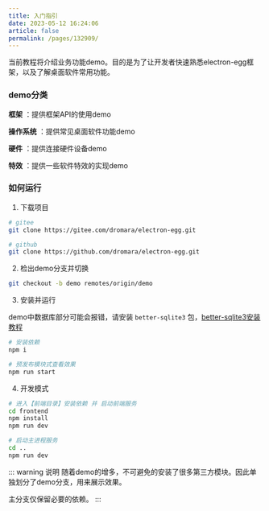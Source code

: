 ```yaml
---
title: 入门指引
date: 2023-05-12 16:24:06
article: false
permalink: /pages/132909/
---
```


当前教程将介绍业务功能demo。目的是为了让开发者快速熟悉electron-egg框架，以及了解桌面软件常用功能。

### demo分类
**框架** ：提供框架API的使用demo

**操作系统** ：提供常见桌面软件功能demo

**硬件** ：提供连接硬件设备demo

**特效** ：提供一些软件特效的实现demo

### 如何运行

1. 下载项目
```bash
# gitee
git clone https://gitee.com/dromara/electron-egg.git

# github
git clone https://github.com/dromara/electron-egg.git
```

2. 检出demo分支并切换
```bash
git checkout -b demo remotes/origin/demo
```

3. 安装并运行

demo中数据库部分可能会报错，请安装 `better-sqlite3` 包，[better-sqlite3安装教程](/pages/c547b1/)

```bash
# 安装依赖
npm i

# 预发布模块式查看效果
npm run start
```

4. 开发模式
```bash
# 进入【前端目录】安装依赖 并 启动前端服务
cd frontend 
npm install
npm run dev

# 启动主进程服务
cd ..
npm run dev
```

::: warning 说明
随着demo的增多，不可避免的安装了很多第三方模块。因此单独划分了demo分支，用来展示效果。

主分支仅保留必要的依赖。
:::
